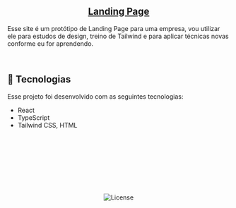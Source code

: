 
<h2 align="center"><a href="https://rerigan.github.io/tmdb-movies/">Landing Page</h2></a>

<p>
Esse site é um protótipo de Landing Page para uma empresa, vou utilizar ele para estudos de design, treino de Tailwind e para aplicar técnicas novas conforme eu for aprendendo.
</p>

<br>

## 🚀 Tecnologias

Esse projeto foi desenvolvido com as seguintes tecnologias:

- React
- TypeScript 
- Tailwind CSS, HTML

<br><br><br><br><br><br><br>

<p align="center">
  <img alt="License" src="https://img.shields.io/static/v1?label=license&message=MIT&color=49AA26&labelColor=000000">
</p>
